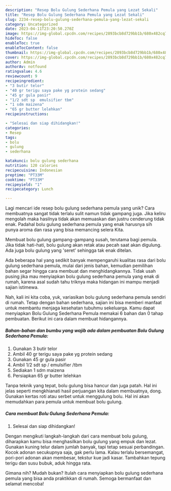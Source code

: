 ```yaml
---
description: "Resep Bolu Gulung Sederhana Pemula yang Lezat Sekali"
title: "Resep Bolu Gulung Sederhana Pemula yang Lezat Sekali"
slug: 2234-resep-bolu-gulung-sederhana-pemula-yang-lezat-sekali
category: Uncategorized
date: 2023-04-11T23:20:50.270Z
image: https://img-global.cpcdn.com/recipes/2893bcb8d729bb1b/680x482cq70/bolu-gulung-sederhana-pemula-foto-resep-utama.jpg
hideToc: false
enableToc: true
enableTocContent: false
thumbnail: https://img-global.cpcdn.com/recipes/2893bcb8d729bb1b/680x482cq70/bolu-gulung-sederhana-pemula-foto-resep-utama.jpg
cover: https://img-global.cpcdn.com/recipes/2893bcb8d729bb1b/680x482cq70/bolu-gulung-sederhana-pemula-foto-resep-utama.jpg
author: Admin
authorAv: notfound
ratingvalue: 4.6
reviewcount: 9
recipeingredient:
- "3 butir telor"
- "40 gr terigu saya pake yg protein sedang"
- "45 gr gula pasir"
- "1/2 sdt sp  emulsifier tbm"
- "1 sdm maizena"
- "65 gr butter lelehkan"
recipeinstructions:

- "Selesai dan siap dihidangkan!"
categories:
- Resep
tags:
- bolu
- gulung
- sederhana

katakunci: bolu gulung sederhana 
nutrition: 120 calories
recipecuisine: Indonesian
preptime: "PT33M"
cooktime: "PT33M"
recipeyield: "1"
recipecategory: Lunch

---
```





Lagi mencari ide resep bolu gulung sederhana pemula yang unik? Cara membuatnya sangat tidak terlalu sulit namun tidak gampang juga. Jika keliru mengolah maka hasilnya tidak akan memuaskan dan justru cenderung tidak enak. Padahal bolu gulung sederhana pemula yang enak harusnya sih punya aroma dan rasa yang bisa memancing selera Kita.





Membuat bolu gulung gampang-gampang susah, terutama bagi pemula. Jika tidak hati-hati, bolu gulung akan retak atau pecah saat akan digulung. Ada juga bolu gulung yang &#39;seret&#39; sehingga tak enak ditelan.

Ada beberapa hal yang sedikit banyak mempengaruhi kualitas rasa dari bolu gulung sederhana pemula, mulai dari jenis bahan, kemudian pemilihan bahan segar hingga cara membuat dan menghidangkannya. Tidak usah pusing jika mau menyiapkan bolu gulung sederhana pemula yang enak di rumah, karena asal sudah tahu triknya maka hidangan ini mampu menjadi sajian istimewa.






Nah, kali ini kita coba, yuk, variasikan bolu gulung sederhana pemula sendiri di rumah. Tetap dengan bahan sederhana, sajian ini bisa memberi manfaat untuk membantu menjaga kesehatan tubuhmu sekeluarga. Kamu dapat menyiapkan Bolu Gulung Sederhana Pemula memakai 6 bahan dan 0 tahap pembuatan. Berikut ini cara dalam membuat hidangannya.

<!--inarticleads1-->

##### Bahan-bahan dan bumbu yang wajib ada dalam pembuatan Bolu Gulung Sederhana Pemula:

1. Gunakan 3 butir telor
1. Ambil 40 gr terigu saya pake yg protein sedang
1. Gunakan 45 gr gula pasir
1. Ambil 1/2 sdt sp / emulsifier /tbm
1. Sediakan 1 sdm maizena
1. Persiapkan 65 gr butter lelehkan


Tanpa teknik yang tepat, bolu gulung bisa hancur dan juga patah. Hal ini jelas seperti mengkhianati hasil perjuangan kita dalam membuatnya, dong. Gunakan kertas roti atau serbet untuk menggulung bolu. Hal ini akan memudahkan para pemula untuk membuat bolu gulung. 

<!--inarticleads2-->

##### Cara membuat Bolu Gulung Sederhana Pemula:


1. Selesai dan siap dihidangkan!

Dengan mengikuti langkah-langkah dari cara membuat bolu gulung, diharapkan kamu bisa menghasilkan bolu gulung yang empuk dan lezat. Gunakan kuning telur dalam jumlah banyak, tapi tetap sesuai perbandingan. Kocok adonan secukupnya saja, gak perlu lama. Kalau terlalu bersemangat, pori-pori adonan akan membesar, tekstur kue jadi kasar. Tambahkan tepung terigu dan susu bubuk, aduk hingga rata. 

Gimana nih? Mudah bukan? Itulah cara menyiapkan bolu gulung sederhana pemula yang bisa anda praktikkan di rumah. Semoga bermanfaat dan selamat mencoba!
